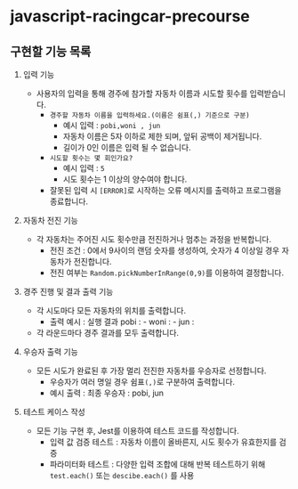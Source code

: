 # javascript-racingcar-precourse

## 구현할 기능 목록

1. 입력 기능
   - 사용자의 입력을 통해 경주에 참가할 자동차 이름과 시도할 횟수를 입력받습니다.
      - `경주할 자동차 이름을 입력하세요.(이름은 쉼표(,) 기준으로 구분)` 
         - 예시 입력 : `pobi,woni , jun`
         - 자동차 이름은 5자 이하로 제한 되며, 앞뒤 공백이 제거됩니다.
         - 길이가 0인 이름은 입력 될 수 없습니다.
      - `시도할 횟수는 몇 회인가요?`
         - 예시 입력 : `5`
         - 시도 횟수는 1 이상의 양수여야 합니다.
      - 잘못된 입력 시 `[ERROR]`로 시작하는 오류 메시지를 출력하고 프로그램을 종료합니다.

2. 자동차 전진 기능
   - 각 자동차는 주어진 시도 횟수만큼 전진하거나 멈추는 과정을 반복합니다.
      - 전진 조건 : 0에서 9사이의 랜덤 숫자를 생성하여, 숫자가 4 이상일 경우 자동차가 전진합니다.
      - 전진 여부는 `Random.pickNumberInRange(0,9)`를 이용하여 결정합니다.

3. 경주 진행 및 결과 출력 기능
   - 각 시도마다 모든 자동차의 위치를 출력합니다.
      - 출력 예시 : 
         실행 결과
         pobi : -
         woni : -
         jun : 
   - 각 라운드마다 경주 결과를 모두 출력합니다.

4. 우승자 출력 기능
   - 모든 시도가 완료된 후 가장 멀리 전진한 자동차를 우승자로 선정합니다.
      - 우승자가 여러 명일 경우 쉼표`(,)`로 구분하여 출력합니다.
      - 예시 출력 : 최종 우승자 : pobi, jun

5. 테스트 케이스 작성
   - 모든 기능 구현 후, Jest를 이용하여 테스트 코드를 작성합니다.
      - 입력 값 검증 테스트 : 자동차 이름이 올바른지, 시도 횟수가 유효한지를 검증
      - 파라미터화 테스트 : 다양한 입력 조합에 대해 반복 테스트하기 위해 `test.each()` 또는 `descibe.each()` 를 사용